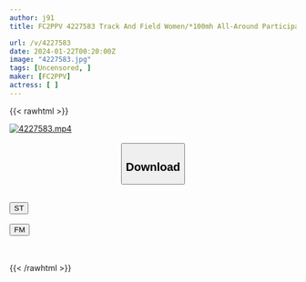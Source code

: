 ```yaml
---
author: j91
title: FC2PPV 4227583 Track And Field Women/*100mh All-Around Participation. In Addition To Being Cute Beyond Being An Idol, She Has Outstanding Athletic Nerves. Private Creampie Video [cen]

url: /v/4227583
date: 2024-01-22T00:20:00Z
image: "4227583.jpg"
tags: [Uncensored, ]
maker: [FC2PPV]
actress: [ ]
---
```



{{< rawhtml >}}

<div class="video" data-videoid="2kMD8bX0XLIZLZ4">
    <a href="javascript:;">
        <img src="/v/4227583/4227583.jpg" width="WIDTH" height="HEIGHT" alt="4227583.mp4" loading="lazy">
    </a>
</div>

<script type="text/javascript" src="https://j91.asia/asset/on-demand-st.js"></script>

<br>
  <link rel="stylesheet" href="https://j91.asia/asset/bs5.css">
  
  <center>
  <button class="btn btn-primary" type="button" data-bs-toggle="collapse" data-bs-target=".multi-collapse" aria-expanded="false" aria-controls="multiCollapseExample1 multiCollapseExample2"><h2>Download</h2></button></center>
</p>
<div class="row">
  <div class="col">
    <div class="collapse multi-collapse" id="multiCollapseExample1">
      <div class="card card-body">
	      	      <br>
<div class="buttons">  
<a href="https://streamtape.to/v/2kMD8bX0XLIZLZ4" target="_blank"><button class="btn-hover color-3"><i class="fa fa-download"></i> ST</button></a></div>
    </div>
  </div>
</div>
  <div class="col">
    <div class="collapse multi-collapse" id="multiCollapseExample2">
      <div class="card card-body">
	      <br>
<div class="buttons">
    <a href="https://filemoon.sx/d/yrz4pwgyqpcl" target="_blank"><button class="btn-hover color-8"><i class="fa fa-download"></i> FM</button></a></div>
<br><br>
      </div>
    </div>
  </div>
</div>

{{< /rawhtml >}}